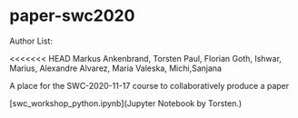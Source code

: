 # paper-swc2020

Author List:

<<<<<<< HEAD
Markus Ankenbrand, Torsten Paul, Florian Goth, Ishwar, Marius, Alexandre Alvarez, Maria Valeska, Michi,Sanjana 


A place for the SWC-2020-11-17 course to collaboratively produce a paper

[swc_workshop_python.ipynb](Jupyter Notebook by Torsten.)

